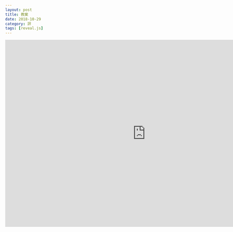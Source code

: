 ```yaml
---
layout: post
title: 教案
date: 2018-10-29
category: 評
tags: [reveal.js]
---
```


<iframe src="https://doltegg.github.io/egg/demonstration.html" width="900" height="600" frameborder="0"></iframe>
